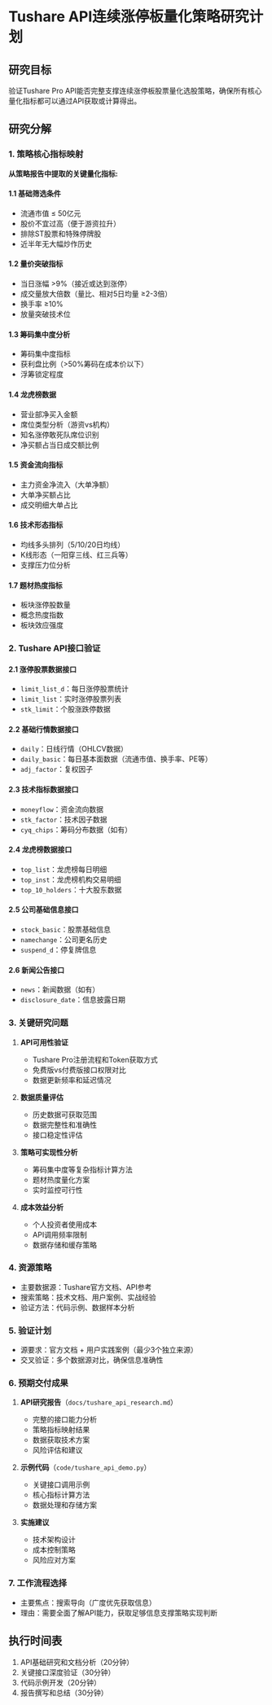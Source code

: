 # Tushare API连续涨停板量化策略研究计划

## 研究目标
验证Tushare Pro API能否完整支撑连续涨停板股票量化选股策略，确保所有核心量化指标都可以通过API获取或计算得出。

## 研究分解

### 1. 策略核心指标映射
**从策略报告中提取的关键量化指标:**

#### 1.1 基础筛选条件
- 流通市值 ≤ 50亿元
- 股价不宜过高（便于游资拉升）
- 排除ST股票和特殊停牌股
- 近半年无大幅炒作历史

#### 1.2 量价突破指标
- 当日涨幅 >9%（接近或达到涨停）
- 成交量放大倍数（量比、相对5日均量 ≥2-3倍）
- 换手率 ≥10%
- 放量突破技术位

#### 1.3 筹码集中度分析
- 筹码集中度指标
- 获利盘比例（>50%筹码在成本价以下）
- 浮筹锁定程度

#### 1.4 龙虎榜数据
- 营业部净买入金额
- 席位类型分析（游资vs机构）
- 知名涨停敢死队席位识别
- 净买额占当日成交额比例

#### 1.5 资金流向指标
- 主力资金净流入（大单净额）
- 大单净买额占比
- 成交明细大单占比

#### 1.6 技术形态指标
- 均线多头排列（5/10/20日均线）
- K线形态（一阳穿三线、红三兵等）
- 支撑压力位分析

#### 1.7 题材热度指标
- 板块涨停股数量
- 概念热度指数
- 板块效应强度

### 2. Tushare API接口验证

#### 2.1 涨停股票数据接口
- `limit_list_d`：每日涨停股票统计
- `limit_list`：实时涨停股票列表
- `stk_limit`：个股涨跌停数据

#### 2.2 基础行情数据接口
- `daily`：日线行情（OHLCV数据）
- `daily_basic`：每日基本面数据（流通市值、换手率、PE等）
- `adj_factor`：复权因子

#### 2.3 技术指标数据接口
- `moneyflow`：资金流向数据
- `stk_factor`：技术因子数据
- `cyq_chips`：筹码分布数据（如有）

#### 2.4 龙虎榜数据接口
- `top_list`：龙虎榜每日明细
- `top_inst`：龙虎榜机构交易明细
- `top_10_holders`：十大股东数据

#### 2.5 公司基础信息接口
- `stock_basic`：股票基础信息
- `namechange`：公司更名历史
- `suspend_d`：停复牌信息

#### 2.6 新闻公告接口
- `news`：新闻数据（如有）
- `disclosure_date`：信息披露日期

### 3. 关键研究问题

1. **API可用性验证**
   - Tushare Pro注册流程和Token获取方式
   - 免费版vs付费版接口权限对比
   - 数据更新频率和延迟情况

2. **数据质量评估**
   - 历史数据可获取范围
   - 数据完整性和准确性
   - 接口稳定性评估

3. **策略可实现性分析**
   - 筹码集中度等复杂指标计算方法
   - 题材热度量化方案
   - 实时监控可行性

4. **成本效益分析**
   - 个人投资者使用成本
   - API调用频率限制
   - 数据存储和缓存策略

### 4. 资源策略
- 主要数据源：Tushare官方文档、API参考
- 搜索策略：技术文档、用户案例、实战经验
- 验证方法：代码示例、数据样本分析

### 5. 验证计划
- 源要求：官方文档 + 用户实践案例（最少3个独立来源）
- 交叉验证：多个数据源对比，确保信息准确性

### 6. 预期交付成果

1. **API研究报告**（`docs/tushare_api_research.md`）
   - 完整的接口能力分析
   - 策略指标映射结果
   - 数据获取技术方案
   - 风险评估和建议

2. **示例代码**（`code/tushare_api_demo.py`）
   - 关键接口调用示例
   - 核心指标计算方法
   - 数据处理和存储方案

3. **实施建议**
   - 技术架构设计
   - 成本控制策略
   - 风险应对方案

### 7. 工作流程选择
- 主要焦点：搜索导向（广度优先获取信息）
- 理由：需要全面了解API能力，获取足够信息支撑策略实现判断

## 执行时间表
1. API基础研究和文档分析（20分钟）
2. 关键接口深度验证（30分钟）
3. 代码示例开发（20分钟）
4. 报告撰写和总结（30分钟）
